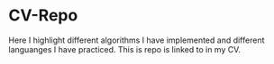 # CV-Repo
Here I highlight different algorithms I have implemented and different languanges I have practiced. This is repo is linked to in my CV.
